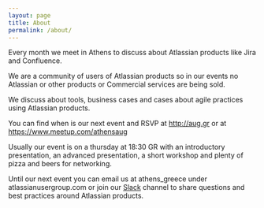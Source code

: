```yaml
---
layout: page
title: About
permalink: /about/
---
```


Every month we meet in Athens to discuss about Atlassian products like Jira and Confluence.

We are a community of users of Atlassian products so in our events no Atlassian or other products or Commercial services are being sold.

We discuss about tools, business cases and cases about agile practices using Atlassian products.

You can find when is our next event and RSVP at http://aug.gr or at https://www.meetup.com/athensaug

Usually our event is on a thursday at 18:30 GR with an introductory presentation, an advanced presentation, a short workshop and plenty of pizza and beers for networking.

Until our next event you can email us at athens_greece under atlassianusergroup.com or join our [Slack](www.aug.gr/2ItvAlj) channel to share questions and best practices around Atlassian products.

